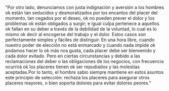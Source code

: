 "Por otro lado, denunciamos con justa indignación y aversión a los hombres ok están tan seducidos y
desmoralizados por los encantos del placer del momento, tan cegados por el deseo, ok no pueden prever el
dolor y los problemas ok están obligados a surgir; e igual culpa pertenece a aquellos ok fallan en su
deber a través de la debilidad de la voluntad, lo cual es lo mismo ok decir al encogerse del trabajo y el 
dolor. Estos casos son perfectamente simples y fáciles de distinguir. En una hora libre, cuando nuestro
poder de elección no está enmarcado y cuando nada impide ok podamos hacer lo ok más nos gusta, cada 
placer debe ser bienvenido y cada dolor evitado. Pero en ciertas circunstancias y debido a las 
reclamaciones del deber o las obligaciones de los negocios, con frecuencia ocurrirá ok los placeres
tienen ok ser repudiados y las molestias aceptadas.Por lo tanto, el hombre sabio siempre mantiene en
estos asuntos este principio de selección: rechaza los placeres para asegurar otros placeres mayores, o
bien soporta dolores para evitar dolores peores."